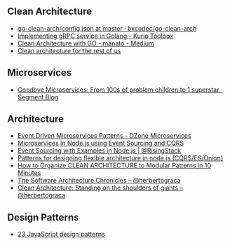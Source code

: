 
## Clean Architecture 

* [go-clean-arch/config.json at master · bxcodec/go-clean-arch](https://github.com/bxcodec/go-clean-arch/blob/master/config.json)
* [Implementing gRPC service in Golang - Kurio Toolbox](https://toolbox.kurio.co.id/implementing-grpc-service-in-golang-afb9e05c0064)
* [Clean Architecture with GO - manato - Medium](https://medium.com/manato/clean-architecture-with-go-bce409427d31)
* [Clean architecture for the rest of us](https://pusher.com/tutorials/clean-architecture-introduction)


## Microservices
* [Goodbye Microservices: From 100s of problem children to 1 superstar · Segment Blog](https://segment.com/blog/goodbye-microservices/)

## Architecture
* [Event Driven Microservices Patterns - DZone Microservices](https://dzone.com/articles/event-driven-microservices-patterns)
* [Microservices in Node.js using Event Sourcing and CQRS](http://slides.com/stefankutko/nodejs-microservices-event-sourcing-cqrs#/)
* [Event Sourcing with Examples in Node.js | @RisingStack](https://blog.risingstack.com/event-sourcing-with-examples-node-js-at-scale/)
* [Patterns for designing flexible architecture in node.js (CQRS/ES/Onion)](https://medium.com/@domagojk/patterns-for-designing-flexible-architecture-in-node-js-cqrs-es-onion-7eb10bbefe17)
* [How to Organize CLEAN ARCHITECTURE to Modular Patterns in 10 Minutes](https://hackernoon.com/applying-clean-architecture-on-web-application-with-modular-pattern-7b11f1b89011)
* [The Software Architecture Chronicles – @herbertograca](https://herbertograca.com/2017/07/03/the-software-architecture-chronicles/)
* [Clean Architecture: Standing on the shoulders of giants – @herbertograca](https://herbertograca.com/2017/09/28/clean-architecture-standing-on-the-shoulders-of-giants/)

## Design Patterns
* [23 JavaScript design patterns](https://boostlog.io/@sonuton/23-javascript-design-patterns-5adb006847018500491f3f7f)

<!--stackedit_data:
eyJoaXN0b3J5IjpbLTEyNzYwNDE3OThdfQ==
-->